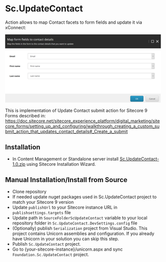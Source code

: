 # Sc.UpdateContact

Action allows to map Contact facets to form fields and update it via xConnect:

![Update Contact Action](documentation/update-contact.png)

This is implementation of Update Contact submit action for Sitecore 9 Forms described in:
https://doc.sitecore.net/sitecore_experience_platform/digital_marketing/sitecore_forms/setting_up_and_configuring/walkthrough_creating_a_custom_submit_action_that_updates_contact_details#_Create_a_submit

## Installation

* In Content Management or Standalone server install [Sc.UpdateContact-1.0.zip](sc.package) using Sitecore Installation Wizard.

## Manual Installation/Install from Source

* Clone repository
* If needed update nuget packages used in Sc.UpdateContact project to match your Sitecore 9 version
* Update `publishUrl` to your Sitecore instance URL in `publishsettings.targets` file
* Update path in `SourceFolderScUpdateContact` variable to your local repository folder in `Sc.UpdateContact.DevSettings.config` file
* (Optionally) publish `Serialization` project from Visual Studio. This project contains Unicorn assemblies and configuration. If you already have Unicorn in your solution you can skip this step.
* Publish `Sc.UpdateContact` project.   
* Go to {your-sitecore-instance}/unicorn.aspx and sync `Foundation.Sc.UpdateContact` project.